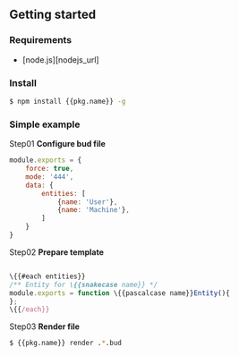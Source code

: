 Getting started
------

### Requirements

+ [node.js][nodejs_url]


### Install

```bash
$ npm install {{pkg.name}} -g
```

### Simple example

Step01 **Configure bud file**

```Javascript
module.exports = {
    force: true,
    mode: '444',
    data: {
        entities: [
            {name: 'User'},
            {name: 'Machine'},
        ]
    }
}
```

Step02 **Prepare template**
```Javascript

\{{#each entities}}
/** Entity for \{{snakecase name}} */
module.exports = function \{{pascalcase name}}Entity(){
};
\{{/each}}

```

Step03 **Render file**
```bash
$ {{pkg.name}} render .*.bud
```
